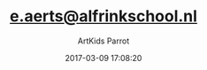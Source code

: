 ---
index: 4162
title: "e.aerts@alfrinkschool.nl"
subtitle: ""
author: "ArtKids Parrot"
date: "2017-03-09 17:08:20"
excerpt: ""
content: "e.aerts@alfrinkschool.nl
Eline"
status: "published"
comment_status: "closed"
modified: "2017-03-09 17:08:20"
type: "flamingo_contact"
comment_count: 0
categories: []
tags: []
---
